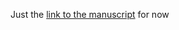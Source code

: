 Just the [link to the manuscript](https://unibas-my.sharepoint.com/:w:/g/personal/pascal_angst_unibas_onmicrosoft_com/EdrmQvCbqytOmvW2xExWM0kBGGrRbei-2kUgkArBrCJpuw?e=CBZmMQ) for now   
